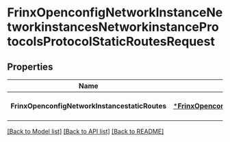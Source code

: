 # FrinxOpenconfigNetworkInstanceNetworkinstancesNetworkinstanceProtocolsProtocolStaticRoutesRequest

## Properties
Name | Type | Description | Notes
------------ | ------------- | ------------- | -------------
**FrinxOpenconfigNetworkInstancestaticRoutes** | [***FrinxOpenconfigNetworkInstanceNetworkinstancesNetworkinstanceProtocolsProtocolStaticRoutes**](frinx.openconfig.network.instance.networkinstances.networkinstance.protocols.protocol.StaticRoutes.md) |  | [optional] [default to null]

[[Back to Model list]](../README.md#documentation-for-models) [[Back to API list]](../README.md#documentation-for-api-endpoints) [[Back to README]](../README.md)


